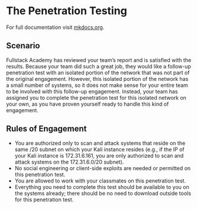 # The Penetration Testing

For full documentation visit [mkdocs.org](https://www.mkdocs.org).

## Scenario

Fullstack Academy has reviewed your team’s report and is satisfied with the results. Because your team did such a great job, they would like a follow-up penetration test with an isolated portion of the network that was not part of the original engagement. However, this isolated portion of the network has a small number of systems, so it does not make sense for your entire team to be involved with this follow-up engagement. Instead, your team has assigned you to complete the penetration test for this isolated network on your own, as you have proven yourself ready to handle this kind of engagement.

## Rules of Engagement

- You are authorized only to scan and attack systems that reside on the same /20 subnet on which your Kali instance resides (e.g., if the IP of your Kali instance is 172.31.6.161, you are only authorized to scan and attack systems on the 172.31.6.0/20 subnet).
- No social engineering or client-side exploits are needed or permitted on this penetration test.
- You are allowed to work with your classmates on this penetration test.
- Everything you need to complete this test should be available to you on the systems already; there should be no need to download outside tools for this penetration test.